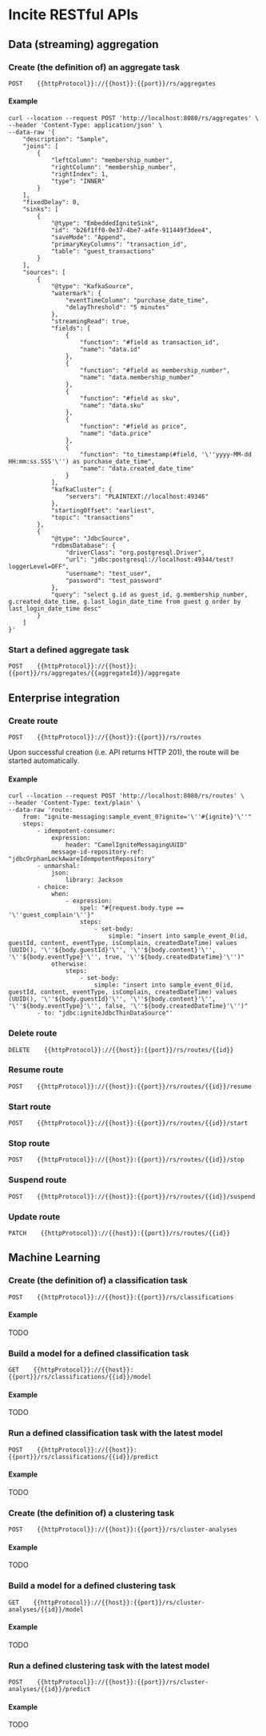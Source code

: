 # Incite RESTful APIs

## Data (streaming) aggregation

### Create (the definition of) an aggregate task
```text
POST    {{httpProtocol}}://{{host}}:{{port}}/rs/aggregates
```
#### Example
```text
curl --location --request POST 'http://localhost:8080/rs/aggregates' \
--header 'Content-Type: application/json' \
--data-raw '{
    "description": "Sample",
    "joins": [
        {
            "leftColumn": "membership_number",
            "rightColumn": "membership_number",
            "rightIndex": 1,
            "type": "INNER"
        }
    ],
    "fixedDelay": 0,
    "sinks": [
        {
            "@type": "EmbeddedIgniteSink",
            "id": "b26f1ff0-0e37-4be7-a4fe-911449f3dee4",
            "saveMode": "Append",
            "primaryKeyColumns": "transaction_id",
            "table": "guest_transactions"
        }
    ],
    "sources": [
        {
            "@type": "KafkaSource",
            "watermark": {
                "eventTimeColumn": "purchase_date_time",
                "delayThreshold": "5 minutes"
            },
            "streamingRead": true,
            "fields": [
                {
                    "function": "#field as transaction_id",
                    "name": "data.id"
                },
                {
                    "function": "#field as membership_number",
                    "name": "data.membership_number"
                },
                {
                    "function": "#field as sku",
                    "name": "data.sku"
                },
                {
                    "function": "#field as price",
                    "name": "data.price"
                },
                {
                    "function": "to_timestamp(#field, '\''yyyy-MM-dd HH:mm:ss.SSS'\'') as purchase_date_time",
                    "name": "data.created_date_time"
                }
            ],
            "kafkaCluster": {
                "servers": "PLAINTEXT://localhost:49346"
            },
            "startingOffset": "earliest",
            "topic": "transactions"
        },
        {
            "@type": "JdbcSource",
            "rdbmsDatabase": {
                "driverClass": "org.postgresql.Driver",
                "url": "jdbc:postgresql://localhost:49344/test?loggerLevel=OFF",
                "username": "test_user",
                "password": "test_password"
            },
            "query": "select g.id as guest_id, g.membership_number, g.created_date_time, g.last_login_date_time from guest g order by last_login_date_time desc"
        }
    ]
}'
```

### Start a defined aggregate task
```text
POST    {{httpProtocol}}://{{host}}:{{port}}/rs/aggregates/{{aggregateId}}/aggregate
```

## Enterprise integration

### Create route
```text
POST    {{httpProtocol}}://{{host}}:{{port}}/rs/routes
```

Upon successful creation (i.e. API returns HTTP 201), the route will be started automatically.

#### Example
```text
curl --location --request POST 'http://localhost:8080/rs/routes' \
--header 'Content-Type: text/plain' \
--data-raw 'route:
    from: "ignite-messaging:sample_event_0?ignite='\''#{ignite}'\''"
    steps:
        - idempotent-consumer:
            expression: 
                header: "CamelIgniteMessagingUUID"
            message-id-repository-ref: "jdbcOrphanLockAwareIdempotentRepository"
        - unmarshal:
            json:
                library: Jackson
        - choice:
            when: 
                - expression:
                    spel: "#{request.body.type == '\''guest_complain'\''}"
                    steps:
                        - set-body:
                            simple: "insert into sample_event_0(id, guestId, content, eventType, isComplain, createdDateTime) values (UUID(), '\''${body.guestId}'\'', '\''${body.content}'\'', '\''${body.eventType}'\'', true, '\''${body.createdDateTime}'\'')"
            otherwise:
                steps:
                    - set-body:
                        simple: "insert into sample_event_0(id, guestId, content, eventType, isComplain, createdDateTime) values (UUID(), '\''${body.guestId}'\'', '\''${body.content}'\'', '\''${body.eventType}'\'', false, '\''${body.createdDateTime}'\'')"
        - to: "jdbc:igniteJdbcThinDataSource"'
```

### Delete route
```text
DELETE    {{httpProtocol}}://{{host}}:{{port}}/rs/routes/{{id}}
```

### Resume route
```text
POST    {{httpProtocol}}://{{host}}:{{port}}/rs/routes/{{id}}/resume
```

### Start route
```text
POST    {{httpProtocol}}://{{host}}:{{port}}/rs/routes/{{id}}/start
```

### Stop route
```text
POST    {{httpProtocol}}://{{host}}:{{port}}/rs/routes/{{id}}/stop
```

### Suspend route
```text
POST    {{httpProtocol}}://{{host}}:{{port}}/rs/routes/{{id}}/suspend
```

### Update route
```text
PATCH    {{httpProtocol}}://{{host}}:{{port}}/rs/routes/{{id}}
```

## Machine Learning
### Create (the definition of) a classification task
```text
POST    {{httpProtocol}}://{{host}}:{{port}}/rs/classifications
```

#### Example
TODO

### Build a model for a defined classification task
```text
GET    {{httpProtocol}}://{{host}}:{{port}}/rs/classifications/{{id}}/model
```

#### Example
TODO

### Run a defined classification task with the latest model
```text
POST    {{httpProtocol}}://{{host}}:{{port}}/rs/classifications/{{id}}/predict
```

#### Example
TODO

### Create (the definition of) a clustering task
```text
POST    {{httpProtocol}}://{{host}}:{{port}}/rs/cluster-analyses
```

#### Example
TODO

### Build a model for a defined clustering task
```text
GET    {{httpProtocol}}://{{host}}:{{port}}/rs/cluster-analyses/{{id}}/model
```

#### Example
TODO

### Run a defined clustering task with the latest model
```text
POST    {{httpProtocol}}://{{host}}:{{port}}/rs/cluster-analyses/{{id}}/predict
```

#### Example
TODO